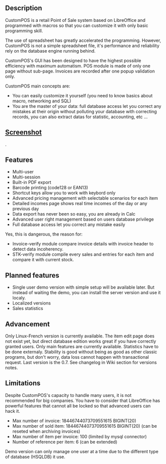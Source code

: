 ## Description
CustomPOS is a retail Point of Sale system based on LibreOffice and programmed with macros so that you can customize it with only basic programming skill.

The use of spreadsheet has greatly accelerated the programming. However, CustomPOS is not a simple spreadsheet file, it's performance and reliability rely on the database engine running behind.

CustomPOS's GUI has been designed to have the highest possible efficiency with maximum automatism. POS module is made of only one page without sub-page. Invoices are recorded after one popup validation only.

CustomPOS main concepts are:
- You can easily customize it yourself (you need to know basics about macro, networking and SQL)
- You are the master of your data: full database access let you correct any mistakes at their origin without polluting your database with correcting records, you can also extract datas for statistic, accounting, etc ...

## [Screenshot](https://github.com/Nick689/CustomPOS/blob/master/Preview/ViewAll.md)
.

## Features
* Multi-user
* Multi-session
* Built-in PDF export
* Barcode printing (code128 or EAN13)
* Shortcut keys allow you to work with keybord only
* Advanced pricing management with selectable scenarios for each item
* Detailed incomes page shows real time incomes of the day or any previous day
* Data export has never been so easy, you are already in Calc
* Advanced user right management based on users database privilege
* Full database access let you correct any mistake easily

 Yes, this is dangerous, the reason for:
* Invoice-verify module compare invoice details with invoice header to detect data incoherency.
* STK-verify module compile every sales and entries for each item and compare it with current stock.

## Planned features
* Single user demo version with simple setup will be available later. But instead of waiting the demo, you can install the server  version and use it localy.
* Localized versions
* Sales statistics

## Advancement
Only Linux-French version is currently available. The item edit page does not exist yet, but direct database edition works great if you have correctly granted users. Only main features are currently available. Statistics have to be done externaly. Stability is good without being as good as other classic programs, but don't worry, data loss cannot happen with transactional request. Last version is the 0.7. See changelog in Wiki section for versions notes.

## Limitations
Despite CustomPOS's capacity to handle many users, it is not recommended for big companies. You have to consider that LibreOffice has powerful features that cannot all be locked so that advanced users can hack it.

* Max number of invoice: 18446744073709551615 BIGINT(20)
* Max number of sold item: 18446744073709551615 BIGINT(20)  (can be reseted when archiving invoices)
* Max number of item per invoice: 100 (limited by mysql connector)
* Number of reference per item: 6 (can be extended)

Demo version can only manage one user at a time due to the different type of database (HSQLDB) it use.
